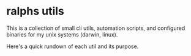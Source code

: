 # ralphs utils

This is a collection of small cli utils, automation scripts, and configured
binaries for my unix systems (darwin, linux).

Here's a quick rundown of each util and its purpose. 
